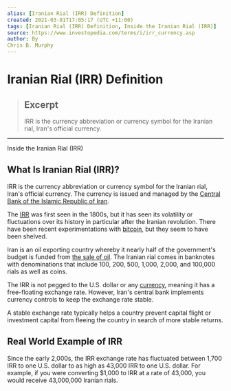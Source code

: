 ```yaml
---
alias: [Iranian Rial (IRR) Definition]
created: 2021-03-01T17:05:17 (UTC +11:00)
tags: [Iranian Rial (IRR) Definition, Inside the Iranian Rial (IRR)]
source: https://www.investopedia.com/terms/i/irr_currency.asp
author: By
Chris B. Murphy
---
```


# Iranian Rial (IRR) Definition

> ## Excerpt
> IRR is the currency abbreviation or currency symbol for the Iranian rial, Iran's official currency.

---

Inside the Iranian Rial (IRR)
## What Is Iranian Rial (IRR)?

IRR is the currency abbreviation or currency symbol for the Iranian rial, Iran's official currency. The currency is issued and managed by the [Central Bank of the Islamic Republic of Iran](https://www.investopedia.com/news/iran-central-bank-denies-reports-dealing-cryptocurrencies/).

The [IRR](https://www.investopedia.com/articles/investing/111715/return-investment-roi-vs-internal-rate-return-irr.asp) was first seen in the 1800s, but it has seen its volatility or fluctuations over its history in particular after the Iranian revolution. There have been recent experimentations with [bitcoin](https://www.investopedia.com/news/iranians-turning-bitcoin-money-transfers/), but they seem to have been shelved.

Iran is an oil exporting country whereby it nearly half of the government's budget is funded from [the sale of oil](https://www.investopedia.com/oil-s-geopolitical-risks-to-outweigh-trade-concerns-4686843). The Iranian rial comes in banknotes with denominations that include 100, 200, 500, 1,000, 2,000, and 100,000 rials as well as coins.

The IRR is not pegged to the U.S. dollar or any [currency](https://www.investopedia.com/articles/investing/092413/how-currency-works.asp), meaning it has a free-floating exchange rate. However, Iran's central bank implements currency controls to keep the exchange rate stable.

A stable exchange rate typically helps a country prevent capital flight or investment capital from fleeing the country in search of more stable returns.

## Real World Example of IRR

Since the early 2,000s, the IRR exchange rate has fluctuated between 1,700 IRR to one U.S. dollar to as high as 43,000 IRR to one U.S. dollar. For example, if you were converting $1,000 to IRR at a rate of 43,000, you would receive 43,000,000 Iranian rials.
